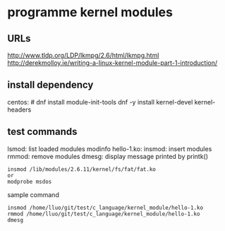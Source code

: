 programme kernel modules
========================

URLs
----
http://www.tldp.org/LDP/lkmpg/2.6/html/lkmpg.html
http://derekmolloy.ie/writing-a-linux-kernel-module-part-1-introduction/


install dependency
-------------------
centos: 
    # dnf install module-init-tools
    dnf -y install kernel-devel kernel-headers



test commands
-------------
lsmod: list loaded modules
modinfo hello-1.ko: 
insmod: insert modules
rmmod:  remove modules
dmesg:  display message printed by printk()
~~~~
insmod /lib/modules/2.6.11/kernel/fs/fat/fat.ko
or
modprobe msdos
~~~~

sample command
~~~~
insmod /home/lluo/git/test/c_language/kernel_module/hello-1.ko
rmmod /home/lluo/git/test/c_language/kernel_module/hello-1.ko
dmesg
~~~~



